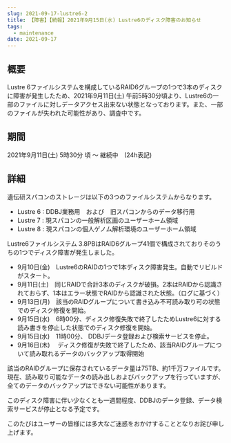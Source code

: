 ```yaml
---
slug: 2021-09-17-lustre6-2
title: 【障害】【続報】2021年9月15日(水) Lustre6のディスク障害のお知らせ
tags:
  - maintenance
date: 2021-09-17
---
```




## 概要

Lustre 6ファイルシステムを構成しているRAID6グループの1つで3本のディスクに障害が発生したため、2021年9月11日(土) 午前5時30分頃より、Lustre6の一部のファイルに対しデータアクセス出来ない状態となっております。また、一部のファイルが失われた可能性があり、調査中です。

<!-- truncate -->

## 期間

2021年9月11日(土) 5時30分 頃 ～ 継続中　(24h表記)

## 詳細

遺伝研スパコンのストレージは以下の3つのファイルシステムからなります。

- Lustre 6 : DDBJ業務用　および　旧スパコンからのデータ移行用
- Lustre 7 : 現スパコンの一般解析区画のユーザーホーム領域
- Lustre 8 : 現スパコンの個人ゲノム解析環境のユーザーホーム領域


Lustre6ファイルシステム 3.8PBはRAID6グループ41個で構成されておりそのうちの1つでディスク障害が発生しました。


- 9月10日(金)　Lustre6のRAIDの1つで1本ディスク障害発生。自動でリビルドがスタート。
- 9月11日(土)　同じRAIDで合計3本のディスクが破損。2本はRAIDから認識されておらず、1本はエラー状態でRAIDから認識された状態。（ログに基づく）
- 9月13日(月)　該当のRAIDグループについて書き込み不可読み取り可の状態でのディスク修復を開始。
- 9月15日(水)　6時00分、ディスク修復失敗で終了したためLustre6に対する読み書きを停止した状態でのディスク修復を開始。
- 9月15日(水)　11時00分、 DDBJデータ登録および検索サービスを停止。
- 9月16日(木)　 ディスク修復が失敗で終了したため、該当RAIDグループについて読み取れるデータのバックアップ取得開始


該当のRAIDグループに保存されているデータ量は75TB、約1千万ファイルです。現在、読み取り可能なデータの読み出しおよびバックアップを行っていますが、全てのデータのバックアップはできない可能性があります。

このディスク障害に伴い少なくとも一週間程度、DDBJのデータ登録、データ検索サービスが停止となる予定です。

このたびはユーザーの皆様には多大なご迷惑をおかけすることとなりお詫び申し上げます。
